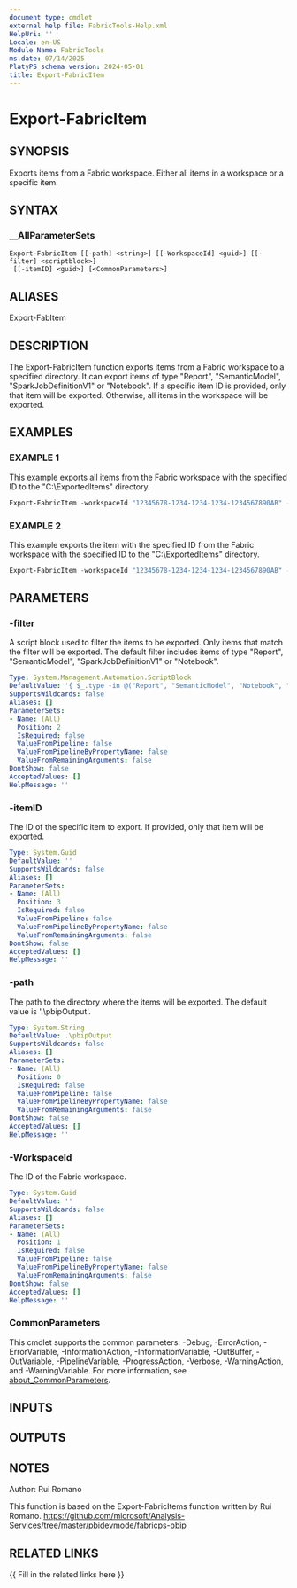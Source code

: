 ```yaml
---
document type: cmdlet
external help file: FabricTools-Help.xml
HelpUri: ''
Locale: en-US
Module Name: FabricTools
ms.date: 07/14/2025
PlatyPS schema version: 2024-05-01
title: Export-FabricItem
---
```


# Export-FabricItem

## SYNOPSIS

Exports items from a Fabric workspace. Either all items in a workspace or a specific item.

## SYNTAX

### __AllParameterSets

```
Export-FabricItem [[-path] <string>] [[-WorkspaceId] <guid>] [[-filter] <scriptblock>]
 [[-itemID] <guid>] [<CommonParameters>]
```

## ALIASES

Export-FabItem

## DESCRIPTION

The Export-FabricItem function exports items from a Fabric workspace to a specified directory.
It can export items of type "Report", "SemanticModel", "SparkJobDefinitionV1" or "Notebook".
If a specific item ID is provided, only that item will be exported.
Otherwise, all items in the workspace will be exported.

## EXAMPLES

### EXAMPLE 1

This example exports all items from the Fabric workspace with the specified ID to the "C:\ExportedItems" directory.

```powershell
Export-FabricItem -workspaceId "12345678-1234-1234-1234-1234567890AB" -path "C:\ExportedItems"
```

### EXAMPLE 2

This example exports the item with the specified ID from the Fabric workspace with the specified ID to the "C:\ExportedItems" directory.

```powershell
Export-FabricItem -workspaceId "12345678-1234-1234-1234-1234567890AB" -itemID "98765432-4321-4321-4321-9876543210BA" -path "C:\ExportedItems"
```

## PARAMETERS

### -filter

A script block used to filter the items to be exported.
Only items that match the filter will be exported.
The default filter includes items of type "Report", "SemanticModel", "SparkJobDefinitionV1" or "Notebook".

```yaml
Type: System.Management.Automation.ScriptBlock
DefaultValue: '{ $_.type -in @("Report", "SemanticModel", "Notebook", "SparkJobDefinitionV1") }'
SupportsWildcards: false
Aliases: []
ParameterSets:
- Name: (All)
  Position: 2
  IsRequired: false
  ValueFromPipeline: false
  ValueFromPipelineByPropertyName: false
  ValueFromRemainingArguments: false
DontShow: false
AcceptedValues: []
HelpMessage: ''
```

### -itemID

The ID of the specific item to export.
If provided, only that item will be exported.

```yaml
Type: System.Guid
DefaultValue: ''
SupportsWildcards: false
Aliases: []
ParameterSets:
- Name: (All)
  Position: 3
  IsRequired: false
  ValueFromPipeline: false
  ValueFromPipelineByPropertyName: false
  ValueFromRemainingArguments: false
DontShow: false
AcceptedValues: []
HelpMessage: ''
```

### -path

The path to the directory where the items will be exported.
The default value is '.\pbipOutput'.

```yaml
Type: System.String
DefaultValue: .\pbipOutput
SupportsWildcards: false
Aliases: []
ParameterSets:
- Name: (All)
  Position: 0
  IsRequired: false
  ValueFromPipeline: false
  ValueFromPipelineByPropertyName: false
  ValueFromRemainingArguments: false
DontShow: false
AcceptedValues: []
HelpMessage: ''
```

### -WorkspaceId

The ID of the Fabric workspace.

```yaml
Type: System.Guid
DefaultValue: ''
SupportsWildcards: false
Aliases: []
ParameterSets:
- Name: (All)
  Position: 1
  IsRequired: false
  ValueFromPipeline: false
  ValueFromPipelineByPropertyName: false
  ValueFromRemainingArguments: false
DontShow: false
AcceptedValues: []
HelpMessage: ''
```

### CommonParameters

This cmdlet supports the common parameters: -Debug, -ErrorAction, -ErrorVariable,
-InformationAction, -InformationVariable, -OutBuffer, -OutVariable, -PipelineVariable,
-ProgressAction, -Verbose, -WarningAction, and -WarningVariable. For more information, see
[about_CommonParameters](https://go.microsoft.com/fwlink/?LinkID=113216).

## INPUTS

## OUTPUTS

## NOTES

Author: Rui Romano

This function is based on the Export-FabricItems function written by Rui Romano.
https://github.com/microsoft/Analysis-Services/tree/master/pbidevmode/fabricps-pbip

## RELATED LINKS

{{ Fill in the related links here }}

